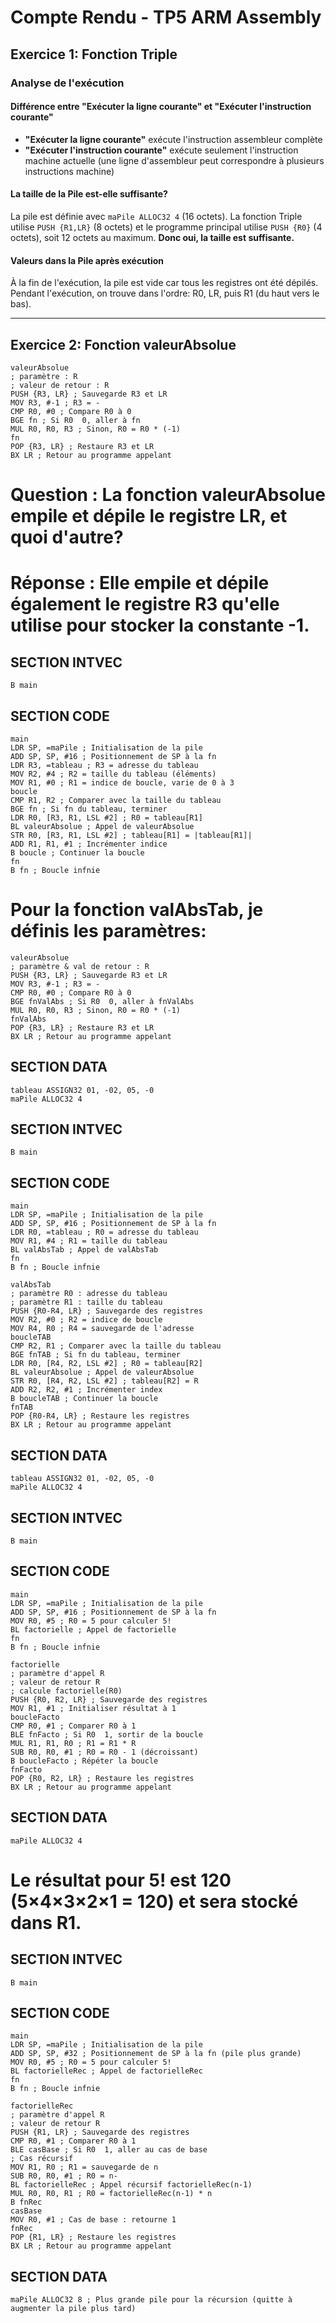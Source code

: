 # Compte Rendu - TP5 ARM Assembly

## Exercice 1: Fonction Triple

### Analyse de l'exécution

#### Différence entre "Exécuter la ligne courante" et "Exécuter l'instruction courante"

- **"Exécuter la ligne courante"** exécute l'instruction assembleur complète
- **"Exécuter l'instruction courante"** exécute seulement l'instruction machine actuelle (une ligne d'assembleur peut correspondre à plusieurs instructions machine)

#### La taille de la Pile est-elle suffisante?

La pile est définie avec `maPile ALLOC32 4` (16 octets). La fonction Triple utilise `PUSH {R1,LR}` (8 octets) et le programme principal utilise `PUSH {R0}` (4 octets), soit 12 octets au maximum. **Donc oui, la taille est suffisante.**

#### Valeurs dans la Pile après exécution

À la fin de l'exécution, la pile est vide car tous les registres ont été dépilés.
Pendant l'exécution, on trouve dans l'ordre: R0, LR, puis R1 (du haut vers le bas).

---

## Exercice 2: Fonction valeurAbsolue

```
valeurAbsolue
; paramètre : R
; valeur de retour : R
PUSH {R3, LR} ; Sauvegarde R3 et LR
MOV R3, #-1 ; R3 = -
CMP R0, #0 ; Compare R0 à 0
BGE fn ; Si R0  0, aller à fn
MUL R0, R0, R3 ; Sinon, R0 = R0 * (-1)
fn
POP {R3, LR} ; Restaure R3 et LR
BX LR ; Retour au programme appelant
```

# Question : La fonction valeurAbsolue empile et dépile le registre LR, et quoi d'autre?

# Réponse : Elle empile et dépile également le registre R3 qu'elle utilise pour stocker la constante -1.

## SECTION INTVEC

```
B main
```

## SECTION CODE

```
main
LDR SP, =maPile ; Initialisation de la pile
ADD SP, SP, #16 ; Positionnement de SP à la fn
LDR R3, =tableau ; R3 = adresse du tableau
MOV R2, #4 ; R2 = taille du tableau (éléments)
MOV R1, #0 ; R1 = indice de boucle, varie de 0 à 3
boucle
CMP R1, R2 ; Comparer avec la taille du tableau
BGE fn ; Si fn du tableau, terminer
LDR R0, [R3, R1, LSL #2] ; R0 = tableau[R1]
BL valeurAbsolue ; Appel de valeurAbsolue
STR R0, [R3, R1, LSL #2] ; tableau[R1] = |tableau[R1]|
ADD R1, R1, #1 ; Incrémenter indice
B boucle ; Continuer la boucle
fn
B fn ; Boucle infnie
```

# Pour la fonction valAbsTab, je définis les paramètres:

```
valeurAbsolue
; paramètre & val de retour : R
PUSH {R3, LR} ; Sauvegarde R3 et LR
MOV R3, #-1 ; R3 = -
CMP R0, #0 ; Compare R0 à 0
BGE fnValAbs ; Si R0  0, aller à fnValAbs
MUL R0, R0, R3 ; Sinon, R0 = R0 * (-1)
fnValAbs
POP {R3, LR} ; Restaure R3 et LR
BX LR ; Retour au programme appelant
```

## SECTION DATA

```
tableau ASSIGN32 01, -02, 05, -0
maPile ALLOC32 4
```

## SECTION INTVEC

```
B main
```

## SECTION CODE

```
main
LDR SP, =maPile ; Initialisation de la pile
ADD SP, SP, #16 ; Positionnement de SP à la fn
LDR R0, =tableau ; R0 = adresse du tableau
MOV R1, #4 ; R1 = taille du tableau
BL valAbsTab ; Appel de valAbsTab
fn
B fn ; Boucle infnie
```

```
valAbsTab
; paramètre R0 : adresse du tableau
; paramètre R1 : taille du tableau
PUSH {R0-R4, LR} ; Sauvegarde des registres
MOV R2, #0 ; R2 = indice de boucle
MOV R4, R0 ; R4 = sauvegarde de l'adresse
boucleTAB
CMP R2, R1 ; Comparer avec la taille du tableau
BGE fnTAB ; Si fn du tableau, terminer
LDR R0, [R4, R2, LSL #2] ; R0 = tableau[R2]
BL valeurAbsolue ; Appel de valeurAbsolue
STR R0, [R4, R2, LSL #2] ; tableau[R2] = R
ADD R2, R2, #1 ; Incrémenter index
B boucleTAB ; Continuer la boucle
fnTAB
POP {R0-R4, LR} ; Restaure les registres
BX LR ; Retour au programme appelant
```

## SECTION DATA

```
tableau ASSIGN32 01, -02, 05, -0    
maPile ALLOC32 4
```

## SECTION INTVEC

```
B main
```

## SECTION CODE

```
main
LDR SP, =maPile ; Initialisation de la pile
ADD SP, SP, #16 ; Positionnement de SP à la fn
MOV R0, #5 ; R0 = 5 pour calculer 5!
BL factorielle ; Appel de factorielle
fn
B fn ; Boucle infnie
```

```
factorielle
; paramètre d'appel R
; valeur de retour R
; calcule factorielle(R0)
PUSH {R0, R2, LR} ; Sauvegarde des registres
MOV R1, #1 ; Initialiser résultat à 1
boucleFacto
CMP R0, #1 ; Comparer R0 à 1
BLE fnFacto ; Si R0  1, sortir de la boucle
MUL R1, R1, R0 ; R1 = R1 * R
SUB R0, R0, #1 ; R0 = R0 - 1 (décroissant)
B boucleFacto ; Répéter la boucle
fnFacto
POP {R0, R2, LR} ; Restaure les registres
BX LR ; Retour au programme appelant
```

## SECTION DATA

```
maPile ALLOC32 4
```

# Le résultat pour 5! est 120 (5×4×3×2×1 = 120) et sera stocké dans R1.

## SECTION INTVEC

```
B main
```

## SECTION CODE

```
main
LDR SP, =maPile ; Initialisation de la pile
ADD SP, SP, #32 ; Positionnement de SP à la fn (pile plus grande)
MOV R0, #5 ; R0 = 5 pour calculer 5!
BL factorielleRec ; Appel de factorielleRec
fn
B fn ; Boucle infnie
```

```
factorielleRec
; paramètre d'appel R
; valeur de retour R
PUSH {R1, LR} ; Sauvegarde des registres
CMP R0, #1 ; Comparer R0 à 1
BLE casBase ; Si R0  1, aller au cas de base
; Cas récursif
MOV R1, R0 ; R1 = sauvegarde de n
SUB R0, R0, #1 ; R0 = n-
BL factorielleRec ; Appel récursif factorielleRec(n-1)
MUL R0, R0, R1 ; R0 = factorielleRec(n-1) * n
B fnRec
casBase
MOV R0, #1 ; Cas de base : retourne 1
fnRec
POP {R1, LR} ; Restaure les registres
BX LR ; Retour au programme appelant
```

## SECTION DATA

```
maPile ALLOC32 8 ; Plus grande pile pour la récursion (quitte à augmenter la pile plus tard)
```


